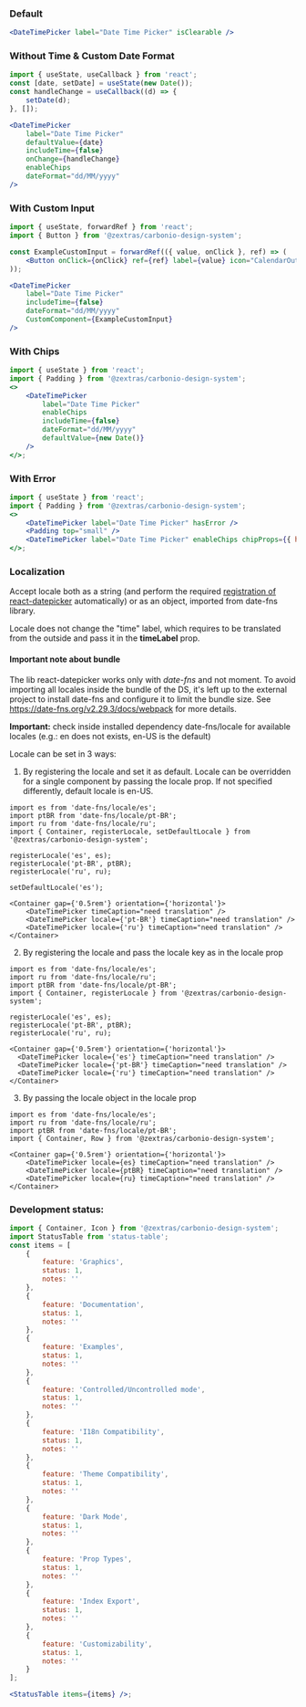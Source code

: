 <!--
SPDX-FileCopyrightText: 2021 Zextras <https://www.zextras.com>

SPDX-License-Identifier: AGPL-3.0-only
-->

### Default

```jsx
<DateTimePicker label="Date Time Picker" isClearable />
```

### Without Time & Custom Date Format

```jsx
import { useState, useCallback } from 'react';
const [date, setDate] = useState(new Date());
const handleChange = useCallback((d) => {
	setDate(d);
}, []);

<DateTimePicker
    label="Date Time Picker"
    defaultValue={date}
    includeTime={false}
    onChange={handleChange}
    enableChips
    dateFormat="dd/MM/yyyy"
/>
```

### With Custom Input

```jsx
import { useState, forwardRef } from 'react';
import { Button } from '@zextras/carbonio-design-system';

const ExampleCustomInput = forwardRef(({ value, onClick }, ref) => (
	<Button onClick={onClick} ref={ref} label={value} icon="CalendarOutline" />
));

<DateTimePicker
    label="Date Time Picker"
    includeTime={false}
    dateFormat="dd/MM/yyyy"
    CustomComponent={ExampleCustomInput}
/>
```

### With Chips

```jsx
import { useState } from 'react';
import { Padding } from '@zextras/carbonio-design-system';
<>
	<DateTimePicker
		label="Date Time Picker"
		enableChips
		includeTime={false}
		dateFormat="dd/MM/yyyy"
		defaultValue={new Date()}
	/>
</>;
```

### With Error

```jsx
import { useState } from 'react';
import { Padding } from '@zextras/carbonio-design-system';
<>
	<DateTimePicker label="Date Time Picker" hasError />
	<Padding top="small" />
	<DateTimePicker label="Date Time Picker" enableChips chipProps={{ hasError: true }} hasError />
</>;
```

### Localization

Accept locale both as a string (and perform the required [registration of react-datepicker](https://github.com/Hacker0x01/react-datepicker#localization) automatically)
or as an object, imported from date-fns library.

Locale does not change the "time" label, which requires to be translated from the outside and pass it in the **timeLabel** prop.

#### Important note about bundle
The lib react-datepicker works only with _date-fns_ and not moment.
To avoid importing all locales inside the bundle of the DS, it's left up to the external
project to install date-fns and configure it to limit the bundle size.
See https://date-fns.org/v2.29.3/docs/webpack for more details.

**Important:** check inside installed dependency date-fns/locale for available locales (e.g.: en does not exists, en-US is the default)

Locale can be set in 3 ways:
1) By registering the locale and set it as default. Locale can be overridden for a single component by passing the locale prop.
If not specified differently, default locale is en-US.
```tsx
import es from 'date-fns/locale/es';
import ptBR from 'date-fns/locale/pt-BR';
import ru from 'date-fns/locale/ru';
import { Container, registerLocale, setDefaultLocale } from '@zextras/carbonio-design-system';

registerLocale('es', es);
registerLocale('pt-BR', ptBR);
registerLocale('ru', ru);

setDefaultLocale('es');

<Container gap={'0.5rem'} orientation={'horizontal'}>
    <DateTimePicker timeCaption="need translation" />
    <DateTimePicker locale={'pt-BR'} timeCaption="need translation" />
    <DateTimePicker locale={'ru'} timeCaption="need translation" />
</Container>
```

2) By registering the locale and pass the locale key as in the locale prop
```tsx
import es from 'date-fns/locale/es';
import ru from 'date-fns/locale/ru';
import ptBR from 'date-fns/locale/pt-BR';
import { Container, registerLocale } from '@zextras/carbonio-design-system';

registerLocale('es', es);
registerLocale('pt-BR', ptBR);
registerLocale('ru', ru);

<Container gap={'0.5rem'} orientation={'horizontal'}>
  <DateTimePicker locale={'es'} timeCaption="need translation" />
  <DateTimePicker locale={'pt-BR'} timeCaption="need translation" />
  <DateTimePicker locale={'ru'} timeCaption="need translation" />
</Container>
```

3) By passing the locale object in the locale prop
```tsx
import es from 'date-fns/locale/es';
import ru from 'date-fns/locale/ru';
import ptBR from 'date-fns/locale/pt-BR';
import { Container, Row } from '@zextras/carbonio-design-system';

<Container gap={'0.5rem'} orientation={'horizontal'}>
    <DateTimePicker locale={es} timeCaption="need translation" />
    <DateTimePicker locale={ptBR} timeCaption="need translation" />
    <DateTimePicker locale={ru} timeCaption="need translation" />
</Container>
```

### Development status:

```jsx noEditor
import { Container, Icon } from '@zextras/carbonio-design-system';
import StatusTable from 'status-table';
const items = [
	{
		feature: 'Graphics',
		status: 1,
		notes: ''
	},
	{
		feature: 'Documentation',
		status: 1,
		notes: ''
	},
	{
		feature: 'Examples',
		status: 1,
		notes: ''
	},
	{
		feature: 'Controlled/Uncontrolled mode',
		status: 1,
		notes: ''
	},
	{
		feature: 'I18n Compatibility',
		status: 1,
		notes: ''
	},
	{
		feature: 'Theme Compatibility',
		status: 1,
		notes: ''
	},
	{
		feature: 'Dark Mode',
		status: 1,
		notes: ''
	},
	{
		feature: 'Prop Types',
		status: 1,
		notes: ''
	},
	{
		feature: 'Index Export',
		status: 1,
		notes: ''
	},
	{
		feature: 'Customizability',
		status: 1,
		notes: ''
	}
];

<StatusTable items={items} />;
```
